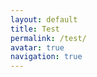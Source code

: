 ```yaml
---
layout: default
title: Test
permalink: /test/
avatar: true
navigation: true
---
```


<head>
<script src="https://scripts.sirv.com/sirv.js"></script>
<div class="Sirv" data-effect="zoom" style="width:60%" >
    <img data-src="https://quallive.sirv.com/Images/photo_2019-02-07_16-00-21.jpg" />
    <img data-src="https://quallive.sirv.com/Images/photo_2019-02-07_16-00-23.jpg" />
    <img data-src="https://quallive.sirv.com/Images/photo_2019-02-07_16-00-25.jpg" />
</div>
</head>
